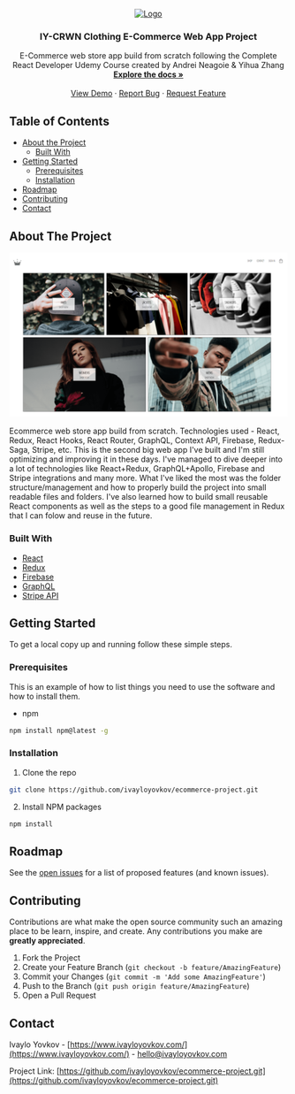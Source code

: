 <p align="center">
  <a href="https://github.com/ivayloyovkov/ecommerce-project">
    <img src="https://www.ivayloyovkov.com/favicon.ico" alt="Logo" width="80" height="80">
  </a>

  <h3 align="center">IY-CRWN Clothing E-Commerce Web App Project</h3>

  <p align="center">
    E-Commerce web store app build from scratch following the Complete React Developer Udemy Course created by Andrei Neagoie & Yihua Zhang
    <br />
    <a href="https://github.com/ivayloyovkov/ecommerce-project"><strong>Explore the docs »</strong></a>
    <br />
    <br />
    <a href="https://iy-crwn-clothing.herokuapp.com/">View Demo</a>
    ·
    <a href="https://github.com/ivayloyovkov/ecommerce-project/issues">Report Bug</a>
    ·
    <a href="https://github.com/ivayloyovkov/ecommerce-project/issues">Request Feature</a>
  </p>
</p>



<!-- TABLE OF CONTENTS -->
## Table of Contents

* [About the Project](#about-the-project)
  * [Built With](#built-with)
* [Getting Started](#getting-started)
  * [Prerequisites](#prerequisites)
  * [Installation](#installation)
* [Roadmap](#roadmap)
* [Contributing](#contributing)
* [Contact](#contact)



<!-- ABOUT THE PROJECT -->
## About The Project
![IY-CRWN Clothing E-Commerce Web App Project Screenshot](https://raw.githubusercontent.com/ivayloyovkov/ecommerce-project/master/src/assets/ecommerce-img.png)

Ecommerce web store app build from scratch. Technologies used - React, Redux, React Hooks, React Router, GraphQL, Context API, Firebase, Redux-Saga, Stripe, etc. This is the second big web app I've built and I'm still optimizing and improving it in these days. I've managed to dive deeper into a lot of technologies like React+Redux, GraphQL+Apollo, Firebase and Stripe integrations and many more. What I've liked the most was the folder structure/management and how to properly build the project into small readable files and folders. I've also learned how to build small reusable React components as well as the steps to a good file management in Redux that I can folow and reuse in the future.

### Built With

* [React](https://reactjs.org/)
* [Redux](https://redux.js.org/)
* [Firebase](https://firebase.google.com/)
* [GraphQL](https://graphql.org/)
* [Stripe API](https://stripe.com/docs/api)



<!-- GETTING STARTED -->
## Getting Started

To get a local copy up and running follow these simple steps.

### Prerequisites

This is an example of how to list things you need to use the software and how to install them.
* npm
```sh
npm install npm@latest -g
```

### Installation
 
1. Clone the repo
```sh
git clone https://github.com/ivayloyovkov/ecommerce-project.git
```
2. Install NPM packages
```sh
npm install
```

<!-- ROADMAP -->
## Roadmap

See the [open issues](https://github.com/ivayloyovkov/ecommerce-project/issues) for a list of proposed features (and known issues).



<!-- CONTRIBUTING -->
## Contributing

Contributions are what make the open source community such an amazing place to be learn, inspire, and create. Any contributions you make are **greatly appreciated**.

1. Fork the Project
2. Create your Feature Branch (`git checkout -b feature/AmazingFeature`)
3. Commit your Changes (`git commit -m 'Add some AmazingFeature'`)
4. Push to the Branch (`git push origin feature/AmazingFeature`)
5. Open a Pull Request


<!-- CONTACT -->
## Contact

Ivaylo Yovkov - [https://www.ivayloyovkov.com/](https://www.ivayloyovkov.com/) - hello@ivayloyovkov.com

Project Link: [https://github.com/ivayloyovkov/ecommerce-project.git](https://github.com/ivayloyovkov/ecommerce-project.git)




<!-- MARKDOWN LINKS & IMAGES -->
<!-- https://www.markdownguide.org/basic-syntax/#reference-style-links -->
[contributors-shield]: https://img.shields.io/github/contributors/othneildrew/Best-README-Template.svg?style=flat-square
[contributors-url]: https://github.com/othneildrew/Best-README-Template/graphs/contributors
[forks-shield]: https://img.shields.io/github/forks/othneildrew/Best-README-Template.svg?style=flat-square
[forks-url]: https://github.com/othneildrew/Best-README-Template/network/members
[stars-shield]: https://img.shields.io/github/stars/othneildrew/Best-README-Template.svg?style=flat-square
[stars-url]: https://github.com/othneildrew/Best-README-Template/stargazers
[issues-shield]: https://img.shields.io/github/issues/othneildrew/Best-README-Template.svg?style=flat-square
[issues-url]: https://github.com/othneildrew/Best-README-Template/issues
[license-shield]: https://img.shields.io/github/license/othneildrew/Best-README-Template.svg?style=flat-square
[license-url]: https://github.com/othneildrew/Best-README-Template/blob/master/LICENSE.txt
[linkedin-shield]: https://img.shields.io/badge/-LinkedIn-black.svg?style=flat-square&logo=linkedin&colorB=555
[linkedin-url]: https://linkedin.com/in/othneildrew
[product-screenshot]: images/screenshot.png
